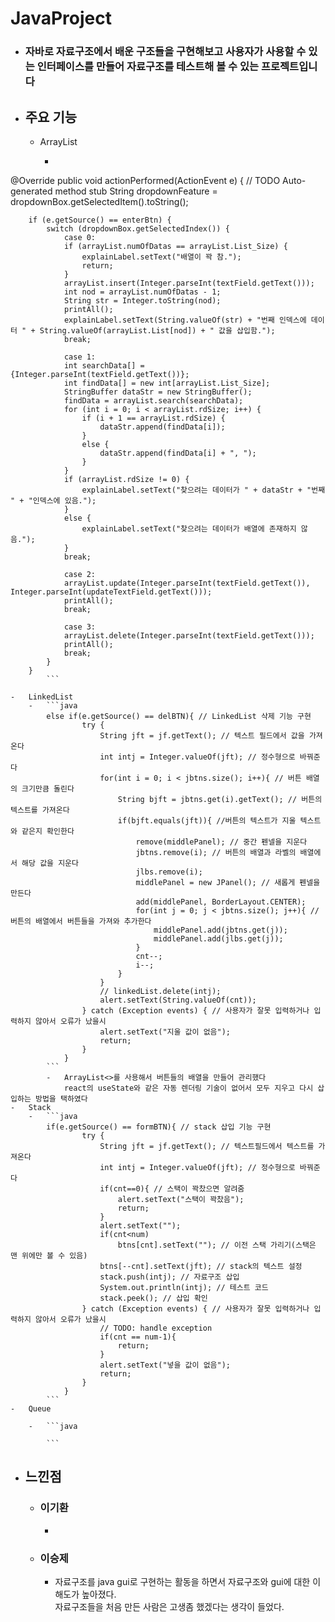 # JavaProject

-   ### 자바로 자료구조에서 배운 구조들을 구현해보고 사용자가 사용할 수 있는 인터페이스를 만들어 자료구조를 테스트해 볼 수 있는 프로젝트입니다

*   ## 주요 기능

    -   ArrayList

        -   ```java
@Override
    public void actionPerformed(ActionEvent e) {
        // TODO Auto-generated method stub
        String dropdownFeature = dropdownBox.getSelectedItem().toString();

        if (e.getSource() == enterBtn) {
            switch (dropdownBox.getSelectedIndex()) {
                case 0:
                if (arrayList.numOfDatas == arrayList.List_Size) {
                    explainLabel.setText("배열이 꽉 참.");
                    return;
                }
                arrayList.insert(Integer.parseInt(textField.getText()));
                int nod = arrayList.numOfDatas - 1;
                String str = Integer.toString(nod);
                printAll();
                explainLabel.setText(String.valueOf(str) + "번째 인덱스에 데이터 " + String.valueOf(arrayList.List[nod]) + " 값을 삽입함.");
                break;

                case 1:
                int searchData[] = {Integer.parseInt(textField.getText())};
                int findData[] = new int[arrayList.List_Size];
                StringBuffer dataStr = new StringBuffer();
                findData = arrayList.search(searchData);
                for (int i = 0; i < arrayList.rdSize; i++) {
                    if (i + 1 == arrayList.rdSize) {
                        dataStr.append(findData[i]);
                    }
                    else {
                        dataStr.append(findData[i] + ", ");
                    }
                }
                if (arrayList.rdSize != 0) {
                    explainLabel.setText("찾으려는 데이터가 " + dataStr + "번째 " + "인덱스에 있음.");
                }
                else {
                    explainLabel.setText("찾으려는 데이터가 배열에 존재하지 않음.");
                }
                break;

                case 2:
                arrayList.update(Integer.parseInt(textField.getText()), Integer.parseInt(updateTextField.getText()));
                printAll();
                break;

                case 3:
                arrayList.delete(Integer.parseInt(textField.getText()));
                printAll();
                break;
            }
        }
            ```

    -   LinkedList
        -   ```java
            else if(e.getSource() == delBTN){ // LinkedList 삭제 기능 구현
                    try {
                        String jft = jf.getText(); // 텍스트 필드에서 값을 가져온다
                        int intj = Integer.valueOf(jft); // 정수형으로 바꿔준다
                        for(int i = 0; i < jbtns.size(); i++){ // 버튼 배열의 크기만큼 돌린다
                            String bjft = jbtns.get(i).getText(); // 버튼의 텍스트를 가져온다
                            if(bjft.equals(jft)){ //버튼의 텍스트가 지울 텍스트와 같은지 확인한다
                                remove(middlePanel); // 중간 펜넬을 지운다
                                jbtns.remove(i); // 버튼의 배열과 라벨의 배열에서 해당 값을 지운다
                                jlbs.remove(i);
                                middlePanel = new JPanel(); // 새롭게 펜넬을 만든다
                                add(middlePanel, BorderLayout.CENTER);
                                for(int j = 0; j < jbtns.size(); j++){ // 버튼의 배열에서 버튼들을 가져와 추가한다
                                    middlePanel.add(jbtns.get(j));
                                    middlePanel.add(jlbs.get(j));
                                }
                                cnt--;
                                i--;
                            }
                        }
                        // linkedList.delete(intj);
                        alert.setText(String.valueOf(cnt));
                    } catch (Exception events) { // 사용자가 잘못 입력하거나 입력하지 않아서 오류가 났을시
                        alert.setText("지울 값이 없음");
                        return;
                    }
                }
            ```
            -   ArrayList<>를 사용해서 버튼들의 배열을 만들어 관리했다  
                react의 useState와 같은 자동 렌더링 기술이 없어서 모두 지우고 다시 삽입하는 방법을 택하였다
    -   Stack
        -   ```java
            if(e.getSource() == formBTN){ // stack 삽입 기능 구현
                    try {
                        String jft = jf.getText(); // 텍스트필드에서 텍스트를 가져온다
                        int intj = Integer.valueOf(jft); // 정수형으로 바꿔준다
                        if(cnt==0){ // 스택이 꽉찼으면 알려줌
                            alert.setText("스택이 꽉찼음");
                            return;
                        }
                        alert.setText("");
                        if(cnt<num)
                            btns[cnt].setText(""); // 이전 스택 가리기(스택은 맨 위에만 볼 수 있음)
                        btns[--cnt].setText(jft); // stack의 텍스트 설정
                        stack.push(intj); // 자료구조 삽입
                        System.out.println(intj); // 테스트 코드
                        stack.peek(); // 삽입 확인
                    } catch (Exception events) { // 사용자가 잘못 입력하거나 입력하지 않아서 오류가 났을시
                        // TODO: handle exception
                        if(cnt == num-1){
                            return;
                        }
                        alert.setText("넣을 값이 없음");
                        return;
                    }
                }
            ```
    -   Queue

        -   ```java

            ```

-   ## 느낀점
    -   ### 이기환
        -
    -   ### 이승제
        -   자료구조를 java gui로 구현하는 활동을 하면서 자료구조와 gui에 대한 이해도가 높아졌다.  
            자료구조들을 처음 만든 사람은 고생좀 했겠다는 생각이 들었다.
